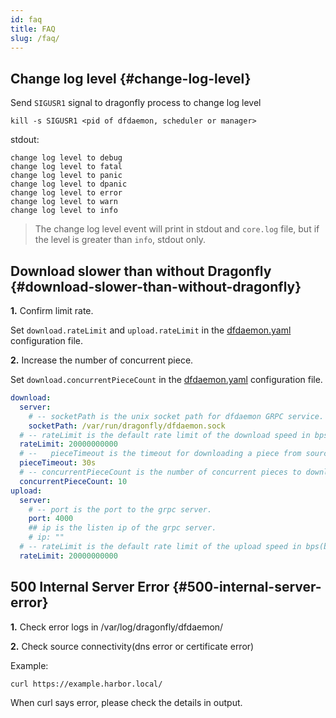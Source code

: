 ```yaml
---
id: faq
title: FAQ
slug: /faq/
---
```


## Change log level {#change-log-level}

Send `SIGUSR1` signal to dragonfly process to change log level

```shell
kill -s SIGUSR1 <pid of dfdaemon, scheduler or manager>
```

stdout:

```text
change log level to debug
change log level to fatal
change log level to panic
change log level to dpanic
change log level to error
change log level to warn
change log level to info
```

> The change log level event will print in stdout and `core.log` file, but if the level is greater than `info`, stdout only.

## Download slower than without Dragonfly {#download-slower-than-without-dragonfly}

**1.** Confirm limit rate.

Set `download.rateLimit` and `upload.rateLimit` in the [dfdaemon.yaml](./reference/configuration/client/dfdaemon.md)
configuration file.

**2.** Increase the number of concurrent piece.

Set `download.concurrentPieceCount` in the [dfdaemon.yaml](./reference/configuration/client/dfdaemon.md)
configuration file.

```yaml
download:
  server:
    # -- socketPath is the unix socket path for dfdaemon GRPC service.
    socketPath: /var/run/dragonfly/dfdaemon.sock
  # -- rateLimit is the default rate limit of the download speed in bps(bytes per second), default is 20Gbps.
  rateLimit: 20000000000
  # --   pieceTimeout is the timeout for downloading a piece from source.
  pieceTimeout: 30s
  # -- concurrentPieceCount is the number of concurrent pieces to download.
  concurrentPieceCount: 10
upload:
  server:
    # -- port is the port to the grpc server.
    port: 4000
    ## ip is the listen ip of the grpc server.
    # ip: ""
  # -- rateLimit is the default rate limit of the upload speed in bps(bytes per second), default is 20Gbps.
  rateLimit: 20000000000
```

## 500 Internal Server Error {#500-internal-server-error}

**1.** Check error logs in /var/log/dragonfly/dfdaemon/

**2.** Check source connectivity(dns error or certificate error)

Example:

```shell
curl https://example.harbor.local/
```

When curl says error, please check the details in output.
